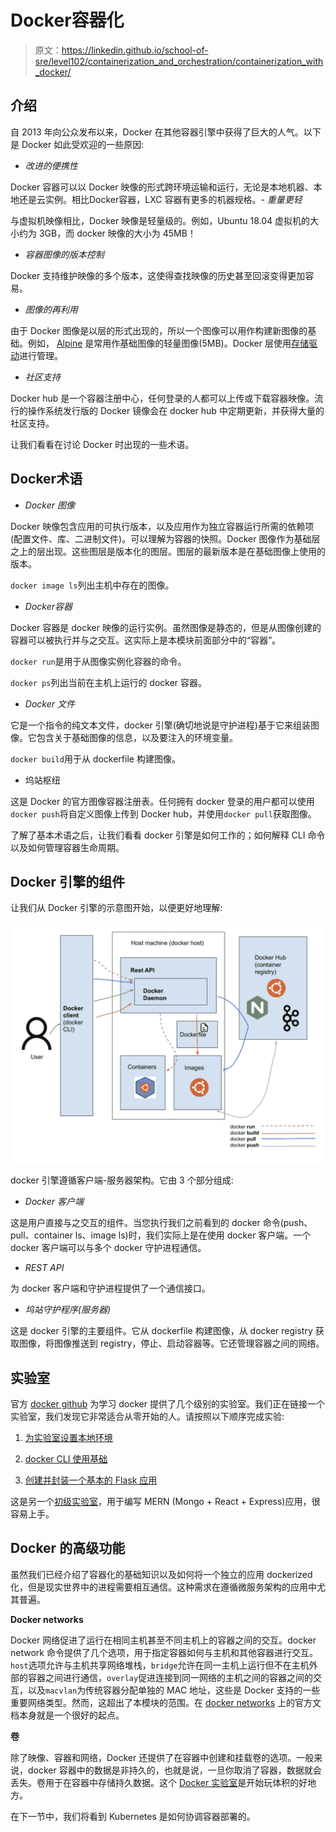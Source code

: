 # Docker容器化

> 原文：<https://linkedin.github.io/school-of-sre/level102/containerization_and_orchestration/containerization_with_docker/>

## 介绍

自 2013 年向公众发布以来，Docker 在其他容器引擎中获得了巨大的人气。以下是 Docker 如此受欢迎的一些原因:

*   *改进的便携性*

Docker 容器可以以 Docker 映像的形式跨环境运输和运行，无论是本地机器、本地还是云实例。相比Docker容器，LXC 容器有更多的机器规格。- *重量更轻*

与虚拟机映像相比，Docker 映像是轻量级的。例如，Ubuntu 18.04 虚拟机的大小约为 3GB，而 docker 映像的大小为 45MB！

*   *容器图像的版本控制*

Docker 支持维护映像的多个版本，这使得查找映像的历史甚至回滚变得更加容易。

*   *图像的再利用*

由于 Docker 图像是以层的形式出现的，所以一个图像可以用作构建新图像的基础。例如， [Alpine](https://hub.docker.com/_/alpine) 是常用作基础图像的轻量图像(5MB)。Docker 层使用[存储驱动](https://docs.docker.com/storage/storagedriver/)进行管理。

*   *社区支持*

Docker hub 是一个容器注册中心，任何登录的人都可以上传或下载容器映像。流行的操作系统发行版的 Docker 镜像会在 docker hub 中定期更新，并获得大量的社区支持。

让我们看看在讨论 Docker 时出现的一些术语。

## Docker术语

*   *Docker 图像*

Docker 映像包含应用的可执行版本，以及应用作为独立容器运行所需的依赖项(配置文件、库、二进制文件)。可以理解为容器的快照。Docker 图像作为基础层之上的层出现。这些图层是版本化的图层。图层的最新版本是在基础图像上使用的版本。

`docker image ls`列出主机中存在的图像。

*   *Docker容器*

Docker 容器是 docker 映像的运行实例。虽然图像是静态的，但是从图像创建的容器可以被执行并与之交互。这实际上是本模块前面部分中的“容器”。

`docker run`是用于从图像实例化容器的命令。

`docker ps`列出当前在主机上运行的 docker 容器。

*   *Docker 文件*

它是一个指令的纯文本文件，docker 引擎(确切地说是守护进程)基于它来组装图像。它包含关于基础图像的信息，以及要注入的环境变量。

`docker build`用于从 dockerfile 构建图像。

*   坞站枢纽

这是 Docker 的官方图像容器注册表。任何拥有 docker 登录的用户都可以使用`docker push`将自定义图像上传到 Docker hub，并使用`docker pull`获取图像。

了解了基本术语之后，让我们看看 docker 引擎是如何工作的；如何解释 CLI 命令以及如何管理容器生命周期。

## Docker 引擎的组件

让我们从 Docker 引擎的示意图开始，以便更好地理解:

![Docker Engine Architecture](img/5568ac1c9a05911cc997828cad28220c.png)

docker 引擎遵循客户端-服务器架构。它由 3 个部分组成:

*   *Docker 客户端*

这是用户直接与之交互的组件。当您执行我们之前看到的 docker 命令(push、pull、container ls、image ls)时，我们实际上是在使用 docker 客户端。一个 docker 客户端可以与多个 docker 守护进程通信。

*   *REST API*

为 docker 客户端和守护进程提供了一个通信接口。

*   *坞站守护程序(服务器)*

这是 docker 引擎的主要组件。它从 dockerfile 构建图像，从 docker registry 获取图像，将图像推送到 registry，停止、启动容器等。它还管理容器之间的网络。

## 实验室

官方 [docker github](https://github.com/docker/labs) 为学习 docker 提供了几个级别的实验室。我们正在链接一个实验室，我们发现它非常适合从零开始的人。请按照以下顺序完成实验:

1.  [为实验室设置本地环境](https://github.com/docker/labs/blob/master/beginner/chapters/setup.md)

2.  [docker CLI 使用基础](https://github.com/docker/labs/blob/master/beginner/chapters/alpine.md)

3.  [创建并封装一个基本的 Flask 应用](https://github.com/docker/labs/blob/master/beginner/chapters/webapps.md)

这是另一个[初级实验室](https://github.com/docker/awesome-compose/tree/master/react-express-mongodb)，用于编写 MERN (Mongo + React + Express)应用，很容易上手。

## Docker 的高级功能

虽然我们已经介绍了容器化的基础知识以及如何将一个独立的应用 dockerized 化，但是现实世界中的进程需要相互通信。这种需求在遵循微服务架构的应用中尤其普遍。

**Docker networks**

Docker 网络促进了运行在相同主机甚至不同主机上的容器之间的交互。docker network 命令提供了几个选项，用于指定容器如何与主机和其他容器进行交互。`host`选项允许与主机共享网络堆栈，`bridge`允许在同一主机上运行但不在主机外部的容器之间进行通信，`overlay`促进连接到同一网络的主机之间的容器之间的交互，以及`macvlan`为传统容器分配单独的 MAC 地址，这些是 Docker 支持的一些重要网络类型。然而，这超出了本模块的范围。在 [docker networks](https://docs.docker.com/network/) 上的官方文档本身就是一个很好的起点。

**卷**

除了映像、容器和网络，Docker 还提供了在容器中创建和挂载卷的选项。一般来说，docker 容器中的数据是非持久的，也就是说，一旦你取消了容器，数据就会丢失。卷用于在容器中存储持久数据。这个 [Docker 实验室](https://dockerlabs.collabnix.com/beginners/volume/creating-volume-mount-from-dockercli.html)是开始玩体积的好地方。

在下一节中，我们将看到 Kubernetes 是如何协调容器部署的。